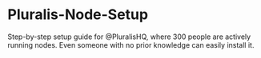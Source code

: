 # Pluralis-Node-Setup
Step-by-step setup guide for @PluralisHQ, where 300 people are actively running nodes. Even someone with no prior knowledge can easily install it.
